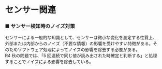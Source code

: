 # センサー関連

### ■ サンサー検知時のノイズ対策

センサーによる一般的な知識として、センサーは微小な変化を測定する性質上、外部または内部からのノイズ（不要な情報）の影響を受けやすい特徴がある。そのためソフトウェア処理によってノイズの影響を除去する必要がある。  
R4 秋の問題では、「5 回連続で同じ値が読み出された時確定と判断する」と処理することでノイズによる影響を除去している。

